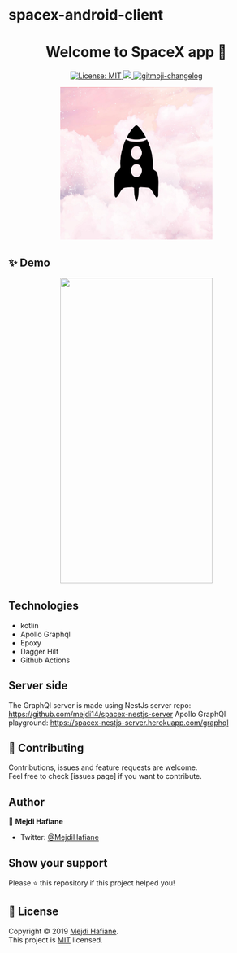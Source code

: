 # spacex-android-client
<h1 align="center">Welcome to SpaceX app 👋</h1>
<p align="center">
 <a href="https://github.com/kefranabg/readme-md-generator/blob/master/LICENSE">
    <img alt="License: MIT" src="https://img.shields.io/badge/license-MIT-yellow.svg" target="_blank" />
  </a>
  <a href="https://codecov.io/gh/kefranabg/readme-md-generator">
    <img src="https://codecov.io/gh/kefranabg/readme-md-generator/branch/master/graph/badge.svg" />
  </a>
  <a href="https://github.com/frinyvonnick/gitmoji-changelog">
    <img src="https://img.shields.io/badge/changelog-gitmoji-brightgreen.svg" alt="gitmoji-changelog">
  </a>
</p>

<p align="center">
<img src="https://github.com/mejdi14/spacex-android-client/blob/master/images/rocket_logo.png" height="300" width="300" >
	</p>
	


## ✨ Demo
<p align="center">
<img src="https://github.com/mejdi14/spacex-android-client/blob/master/images/app_demo.gif" height="600" width="300" >
	</p>
	
	
## Technologies
- kotlin
- Apollo Graphql
- Epoxy
- Dagger Hilt
- Github Actions

## Server side
The GraphQl server is made using NestJs
server repo: https://github.com/mejdi14/spacex-nestjs-server
Apollo GraphQl playground: https://spacex-nestjs-server.herokuapp.com/graphql
	
## 🤝 Contributing

Contributions, issues and feature requests are welcome.<br />
Feel free to check [issues page] if you want to contribute.<br />


## Author

👤 **Mejdi Hafiane**

- Twitter: [@MejdiHafiane](https://twitter.com/mejdi141)

## Show your support

Please ⭐️ this repository if this project helped you!


## 📝 License

Copyright © 2019 [Mejdi Hafiane](https://github.com/mejdi14).<br />
This project is [MIT](https://github.com/mejdi14/readme-md-generator/blob/master/LICENSE) licensed.



